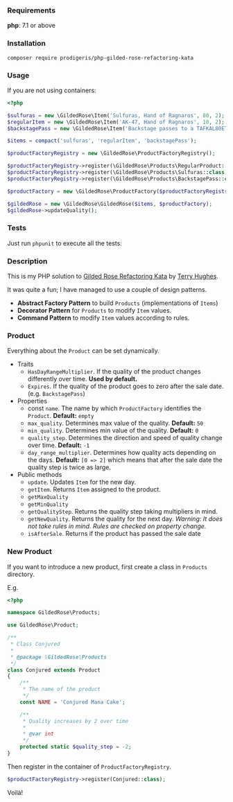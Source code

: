 ### Requirements

**php**: 7.1 or above

### Installation

`composer require prodigeris/php-gilded-rose-refactoring-kata`

### Usage

If you are not using containers:

```php
<?php

$sulfuras = new \GildedRose\Item('Sulfuras, Hand of Ragnaros', 80, 2);
$regularItem = new \GildedRose\Item('AK-47, Hand of Ragnaros', 10, 2);
$backstagePass = new \GildedRose\Item('Backstage passes to a TAFKAL80ETC concert', 10, 2);

$items = compact('sulfuras', 'regularItem', 'backstagePass');

$productFactoryRegistry = new \GildedRose\ProductFactoryRegistry();

$productFactoryRegistry->register(\GildedRose\Products\RegularProduct::class);
$productFactoryRegistry->register(\GildedRose\Products\Sulfuras::class);
$productFactoryRegistry->register(\GildedRose\Products\BackstagePass::class);

$productFactory = new \GildedRose\ProductFactory($productFactoryRegistry);

$gildedRose = new \GildedRose\GildedRose($items, $productFactory);
$gildedRose->updateQuality();
```

### Tests

Just run `phpunit` to execute all the tests.

### Description

This is my PHP solution to [Gilded Rose Refactoring Kata](https://github.com/emilybache/GildedRose-Refactoring-Kata) by [Terry Hughes](https://twitter.com/TerryHughes).

It was quite a fun; I have managed to use a couple of design patterns.

- **Abstract Factory Pattern** to build `Products` (implementations of `Items`)
- **Decorator Pattern** for `Products` to modify `Item` values.
- **Command Pattern** to modify `Item` values according to rules.

### Product

Everything about the `Product` can be set dynamically.
- Traits
  - `HasDayRangeMultiplier`. If the quality of the product changes differently over time.
  **Used by default.**
  - `Expires`. If the quality of the product goes to zero after the sale date. (e.g. `BackstagePass`)
- Properties
  - const `name`. The name by which `ProductFactory` identifies the `Product`. **Default:** `empty`
  - `max_quality`. Determines max value of the quality. **Default:** `50`
  - `min_quality`. Determines min value of the quality. **Default:** `0`
  - `quality_step`. Determines the direction and speed of quality change over time. **Default:** `-1`
  - `day_range_multiplier`. Determines how quality acts depending on the days.
   **Default:** `[0 => 2]` which means that after the sale date the quality step is twice as large.
- Public methods   
  - `update`. Updates `Item` for the new day.
  - `getItem`. Returns `Item` assigned to the product.
  - `getMaxQuality`
  - `getMinQuality`
  - `getQualityStep`. Returns the quality step taking multipliers in mind.
  - `getNewQuality`. Returns the quality for the next day.
 *Warning: It does not take rules in mind. Rules are checked on property change.*
  - `isAfterSale`. Returns if the product has passed the sale date

### New Product
If you want to introduce a new product, first create a class in `Products` directory.

E.g.

```php
<?php

namespace GildedRose\Products;

use GildedRose\Product;

/**
 * Class Conjured
 *
 * @package \GildedRose\Products
 */
class Conjured extends Product
{
    /**
     * The name of the product
     */
    const NAME = 'Conjured Mana Cake';

    /**
     * Quality increases by 2 over time
     *
     * @var int
     */
    protected static $quality_step = -2;
}
```

Then register in the container of `ProductFactoryRegistry`.

```php
$productFactoryRegistry->register(Conjured::class);
```
Voilà!



